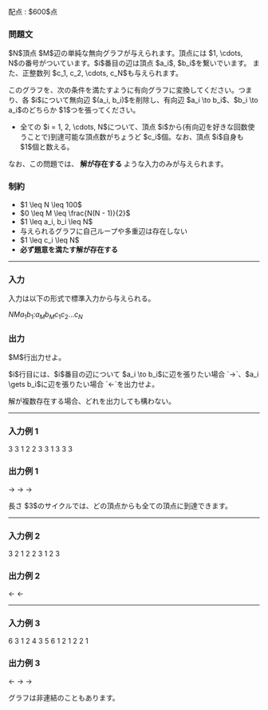
<div>

<span>

<span>

<p>
配点 : $600$点
</p>

<div>

<section>

### **問題文**

<p>
$N$頂点 $M$辺の単純な無向グラフが与えられます。頂点には $1, \cdots, N$の番号がついています。$i$番目の辺は頂点 $a_i$, $b_i$を繋いでいます。
また、正整数列 $c_1, c_2, \cdots, c_N$も与えられます。
</p>

<p>
このグラフを、次の条件を満たすように有向グラフに変換してください。つまり、各 $i$について無向辺 $(a_i, b_i)$を削除し、有向辺 $a_i \to b_i$、$b_i \to a_i$のどちらか $1$つを張ってください。
</p>

<ul>

<li>
全ての $i = 1, 2, \cdots, N$について、頂点 $i$から(有向辺を好きな回数使うことで)到達可能な頂点数がちょうど $c_i$個。なお、頂点 $i$自身も $1$個と数える。
</li>

</ul>

<p>
なお、この問題では、
<strong>
解が存在する
</strong>
ような入力のみが与えられます。
</p>

</section>

</div>

<div>

<section>

### **制約**

<ul>

<li>
$1 \leq N \leq 100$
</li>

<li>
$0 \leq M \leq \frac{N(N - 1)}{2}$
</li>

<li>
$1 \leq a_i, b_i \leq N$
</li>

<li>
与えられるグラフに自己ループや多重辺は存在しない
</li>

<li>
$1 \leq c_i \leq N$
</li>

<li>

<strong>
必ず題意を満たす解が存在する
</strong>

</li>

</ul>

</section>

</div>

---

<div>

<div>

<section>

### **入力**

<p>
入力は以下の形式で標準入力から与えられる。
</p>

<div>

$N$$M$$a_1$$b_1$$:$$a_M$$b_M$$c_1$$c_2$$...$$c_N$
</div>

</section>

</div>

<div>

<section>

### **出力**

<p>
$M$行出力せよ。
</p>

<p>
$i$行目には、$i$番目の辺について $a_i \to b_i$に辺を張りたい場合 `->`、$a_i \gets b_i$に辺を張りたい場合 `<-`を出力せよ。
</p>

<p>
解が複数存在する場合、どれを出力しても構わない。
</p>

</section>

</div>

</div>

---

<div>

<section>

### **入力例 1**

<div>

3 3
1 2
2 3
3 1
3 3 3

</div>

</section>

</div>

<div>

<section>

### **出力例 1**

<div>

->
->
->

</div>

<p>
長さ $3$のサイクルでは、どの頂点からも全ての頂点に到達できます。
</p>

</section>

</div>

---

<div>

<section>

### **入力例 2**

<div>

3 2
1 2
2 3
1 2 3

</div>

</section>

</div>

<div>

<section>

### **出力例 2**

<div>

<-
<-

</div>

</section>

</div>

---

<div>

<section>

### **入力例 3**

<div>

6 3
1 2
4 3
5 6
1 2 1 2 2 1

</div>

</section>

</div>

<div>

<section>

### **出力例 3**

<div>

<-
->
->

</div>

<p>
グラフは非連結のこともあります。
</p>

</section>

</div>

</span>

</span>

</div>
